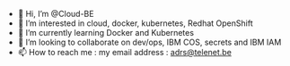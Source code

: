- 👋 Hi, I’m @Cloud-BE
- 👀 I’m interested in cloud, docker, kubernetes, Redhat OpenShift
- 🌱 I’m currently learning Docker and Kubernetes
- 💞️ I’m looking to collaborate on dev/ops, IBM COS, secrets and IBM IAM
- 📫 How to reach me : my email address : adrs@telenet.be

<!---
Cloud-BE/Cloud-BE is a ✨ special ✨ repository because its `README.md` (this file) appears on your GitHub profile.
You can click the Preview link to take a look at your changes.
--->
